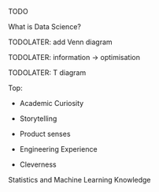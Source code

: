 TODO

What is Data Science?

TODOLATER: add Venn diagram

TODOLATER: 
information -> optimisation

TODOLATER: T diagram

Top:

- Academic Curiosity
- Storytelling
- Product senses

- Engineering Experience
- Cleverness

Statistics and Machine Learning Knowledge